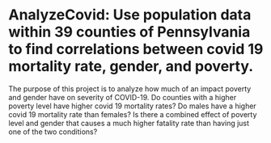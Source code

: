 # AnalyzeCovid: Use population data within 39 counties of Pennsylvania to find correlations between covid 19 mortality rate, gender, and poverty.
The purpose of this project is to analyze how much of an impact poverty and gender have on severity of COVID-19. 
Do counties with a higher poverty level have higher covid 19 mortality rates?
Do males have a higher covid 19 mortality rate than females?
Is there a combined effect of poverty level and gender that causes a much higher fatality rate than having just one of the two conditions?
